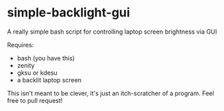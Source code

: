 simple-backlight-gui
====================

A really simple bash script for controlling laptop screen brightness via GUI

Requires:
* bash (you have this)
* zenity
* gksu or kdesu
* a backlit laptop screen

This isn't meant to be clever, it's just an itch-scratcher of a program. Feel free to pull request!
